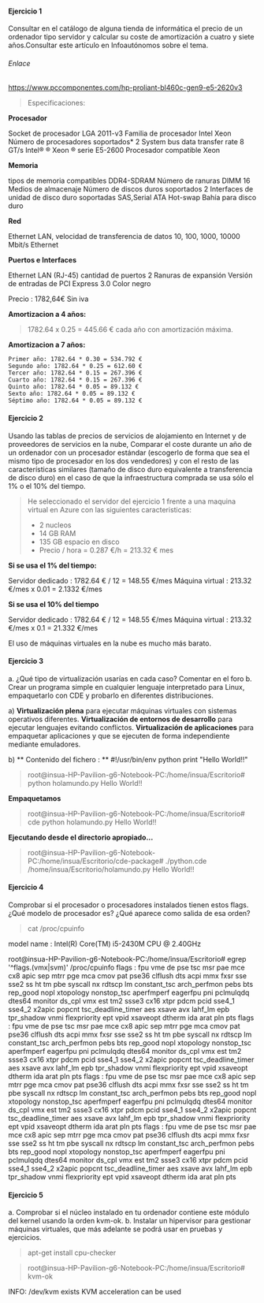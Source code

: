 #### Ejercicio 1
Consultar en el catálogo de alguna tienda de informática el precio de un ordenador tipo servidor y calcular su coste de amortización a cuatro y siete años.Consultar este artículo en Infoautónomos sobre el tema.

###### Enlace
https://www.pccomponentes.com/hp-proliant-bl460c-gen9-e5-2620v3

> Especificaciones:

**Procesador**

Socket de procesador LGA 2011-v3
Familia de procesador Intel Xeon
Número de procesadores soportados* 2
System bus data transfer rate 8 GT/s
Intel® ® Xeon ® serie E5-2600
Procesador compatible Xeon

**Memoria**

tipos de memoria compatibles DDR4-SDRAM
Número de ranuras DIMM 16
Medios de almacenaje
Número de discos duros soportados 2
Interfaces de unidad de disco duro soportadas SAS,Serial ATA
Hot-swap Bahía para disco duro

**Red**

Ethernet LAN, velocidad de transferencia de datos 10, 100, 1000, 10000 Mbit/s
Ethernet

**Puertos e Interfaces**

Ethernet LAN (RJ-45) cantidad de puertos 2
Ranuras de expansión
Versión de entradas de PCI Express 3.0
Color negro

 Precio : 1782,64€ Sin iva

**Amortizacion a 4 años:**
> 1782.64 x 0.25 = 445.66 € cada año con amortización máxima.

**Amortizacion a 7 años:**

    Primer año: 1782.64 * 0.30 = 534.792 €
    Segundo año: 1782.64 * 0.25 = 612.60 €
    Tercer año: 1782.64 * 0.15 = 267.396 €
    Cuarto año: 1782.64 * 0.15 = 267.396 €
    Quinto año: 1782.64 * 0.05 = 89.132 €
    Sexto año: 1782.64 * 0.05 = 89.132 €
    Séptimo año: 1782.64 * 0.05 = 89.132 €

#### Ejercicio 2
Usando las tablas de precios de servicios de alojamiento en Internet y de proveedores de servicios en la nube, Comparar el coste durante un año de un ordenador con un procesador estándar (escogerlo de forma que sea el mismo tipo de procesador en los dos vendedores) y con el resto de las características similares (tamaño de disco duro equivalente a transferencia de disco duro) en el caso de que la infraestructura comprada se usa sólo el 1% o el 10% del tiempo.

> He seleccionado el servidor del ejercicio 1 frente a una maquina virtual en Azure con las siguientes caracteristicas:
>- 2 nucleos
>- 14 GB RAM
>- 135 GB espacio en disco
>- Precio / hora = 0.287 €/h = 213.32 € mes

**Si se usa el 1% del tiempo:**

Servidor dedicado : 1782.64 € / 12 = 148.55 €/mes
Máquina virtual : 213.32 €/mes x 0.01 = 2.1332 €/mes

**Si se usa el 10% del tiempo**

Servidor dedicado : 1782.64 € / 12 = 148.55 €/mes
Máquina virtual : 213.32 €/mes x 0.1 = 21.332 €/mes

El uso de máquinas virtuales en la nube es mucho más barato.

#### Ejercicio 3
a. ¿Qué tipo de virtualización usarías en cada caso? Comentar en el foro
b. Crear un programa simple en cualquier lenguaje interpretado para Linux, empaquetarlo con CDE y probarlo en diferentes distribuciones.

a)
**Virtualización plena** para ejecutar máquinas virtuales con sistemas operativos diferentes.
**Virtualización de entornos de desarrollo** para ejecutar lenguajes evitando conflictos.
**Virtualización de aplicaciones** para empaquetar aplicaciones y que se ejecuten de forma independiente mediante emuladores.

b)
** Contenido del fichero : **
#!/usr/bin/env python
print "Hello World!!"

> root@insua-HP-Pavilion-g6-Notebook-PC:/home/insua/Escritorio# python holamundo.py
Hello World!!

**Empaquetamos**
> root@insua-HP-Pavilion-g6-Notebook-PC:/home/insua/Escritorio# cde python holamundo.py
Hello World!!

**Ejecutando desde el directorio apropiado...**
>root@insua-HP-Pavilion-g6-Notebook-PC:/home/insua/Escritorio/cde-package# ./python.cde /home/insua/Escritorio/holamundo.py
Hello World!!

#### Ejercicio 4
 Comprobar si el procesador o procesadores instalados tienen estos flags. ¿Qué modelo de procesador es? ¿Qué aparece como salida de esa orden?

> cat /proc/cpuinfo

model name	: Intel(R) Core(TM) i5-2430M CPU @ 2.40GHz

root@insua-HP-Pavilion-g6-Notebook-PC:/home/insua/Escritorio# egrep '^flags.(vmx|svm)' /proc/cpuinfo
flags		: fpu vme de pse tsc msr pae mce cx8 apic sep mtrr pge mca cmov pat pse36 clflush dts acpi mmx fxsr sse sse2 ss ht tm pbe syscall nx rdtscp lm constant_tsc arch_perfmon pebs bts rep_good nopl xtopology nonstop_tsc aperfmperf eagerfpu pni pclmulqdq dtes64 monitor ds_cpl vmx est tm2 ssse3 cx16 xtpr pdcm pcid sse4_1 sse4_2 x2apic popcnt tsc_deadline_timer aes xsave avx lahf_lm epb tpr_shadow vnmi flexpriority ept vpid xsaveopt dtherm ida arat pln pts
flags		: fpu vme de pse tsc msr pae mce cx8 apic sep mtrr pge mca cmov pat pse36 clflush dts acpi mmx fxsr sse sse2 ss ht tm pbe syscall nx rdtscp lm constant_tsc arch_perfmon pebs bts rep_good nopl xtopology nonstop_tsc aperfmperf eagerfpu pni pclmulqdq dtes64 monitor ds_cpl vmx est tm2 ssse3 cx16 xtpr pdcm pcid sse4_1 sse4_2 x2apic popcnt tsc_deadline_timer aes xsave avx lahf_lm epb tpr_shadow vnmi flexpriority ept vpid xsaveopt dtherm ida arat pln pts
flags		: fpu vme de pse tsc msr pae mce cx8 apic sep mtrr pge mca cmov pat pse36 clflush dts acpi mmx fxsr sse sse2 ss ht tm pbe syscall nx rdtscp lm constant_tsc arch_perfmon pebs bts rep_good nopl xtopology nonstop_tsc aperfmperf eagerfpu pni pclmulqdq dtes64 monitor ds_cpl vmx est tm2 ssse3 cx16 xtpr pdcm pcid sse4_1 sse4_2 x2apic popcnt tsc_deadline_timer aes xsave avx lahf_lm epb tpr_shadow vnmi flexpriority ept vpid xsaveopt dtherm ida arat pln pts
flags		: fpu vme de pse tsc msr pae mce cx8 apic sep mtrr pge mca cmov pat pse36 clflush dts acpi mmx fxsr sse sse2 ss ht tm pbe syscall nx rdtscp lm constant_tsc arch_perfmon pebs bts rep_good nopl xtopology nonstop_tsc aperfmperf eagerfpu pni pclmulqdq dtes64 monitor ds_cpl vmx est tm2 ssse3 cx16 xtpr pdcm pcid sse4_1 sse4_2 x2apic popcnt tsc_deadline_timer aes xsave avx lahf_lm epb tpr_shadow vnmi flexpriority ept vpid xsaveopt dtherm ida arat pln pts


#### Ejercicio 5
a. Comprobar si el núcleo instalado en tu ordenador contiene este módulo del kernel usando la orden kvm-ok.
b. Instalar un hipervisor para gestionar máquinas virtuales, que más adelante se podrá usar en pruebas y ejercicios.

> apt-get install cpu-checker

> root@insua-HP-Pavilion-g6-Notebook-PC:/home/insua/Escritorio# kvm-ok

INFO: /dev/kvm exists
KVM acceleration can be used
